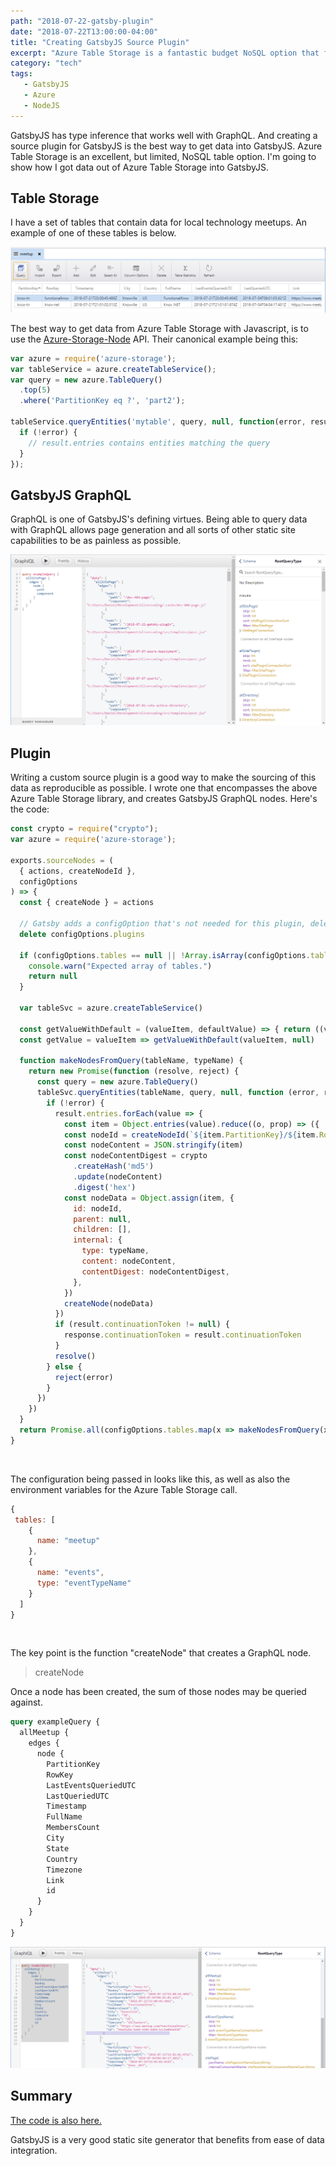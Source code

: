 ```yaml
---
path: "2018-07-22-gatsby-plugin"
date: "2018-07-22T13:00:00-04:00"
title: "Creating GatsbyJS Source Plugin"
excerpt: "Azure Table Storage is a fantastic budget NoSQL option that fits nicely into GatsbyJS."
category: "tech"
tags:
   - GatsbyJS
   - Azure
   - NodeJS
---
```


GatsbyJS has type inference that works well with GraphQL. And creating a source plugin for GatsbyJS is the best way to get data into GatsbyJS.  Azure Table Storage is an excellent, but limited, NoSQL table option. I'm going to show how I got data out of Azure Table Storage into GatsbyJS.

## Table Storage

I have a set of tables that contain data for local technology meetups. An example of one of these tables is below.

![Screenshot](example_table_screenshot.png)

The best way to get data from Azure Table Storage with Javascript, is to use the [Azure-Storage-Node][0] API. Their canonical example being this:

```javascript
var azure = require('azure-storage');
var tableService = azure.createTableService();
var query = new azure.TableQuery()
  .top(5)
  .where('PartitionKey eq ?', 'part2');

tableService.queryEntities('mytable', query, null, function(error, result, response) {
  if (!error) {
    // result.entries contains entities matching the query
  }
});
```

## GatsbyJS GraphQL

GraphQL is one of GatsbyJS's defining virtues. Being able to query data with GraphQL allows page generation and all sorts of other static site capabilities to be as painless as possible.

![Screenshot2](20180722_gatsbyjs_graphql.png)

## Plugin

Writing a custom source plugin is a good way to make the sourcing of this data as reproducible as possible.  I wrote one that encompasses the above Azure Table Storage library, and creates GatsbyJS GraphQL nodes. Here's the code:

```javascript
const crypto = require("crypto");
var azure = require('azure-storage');

exports.sourceNodes = (
  { actions, createNodeId },
  configOptions
) => {
  const { createNode } = actions

  // Gatsby adds a configOption that's not needed for this plugin, delete it
  delete configOptions.plugins

  if (configOptions.tables == null || !Array.isArray(configOptions.tables)) {
    console.warn("Expected array of tables.")
    return null
  }

  var tableSvc = azure.createTableService()

  const getValueWithDefault = (valueItem, defaultValue) => { return ((valueItem || { _: defaultValue })._ || defaultValue) }
  const getValue = valueItem => getValueWithDefault(valueItem, null)

  function makeNodesFromQuery(tableName, typeName) {
    return new Promise(function (resolve, reject) {
      const query = new azure.TableQuery()
      tableSvc.queryEntities(tableName, query, null, function (error, result, response) {
        if (!error) {
          result.entries.forEach(value => {
            const item = Object.entries(value).reduce((o, prop) => ({ ...o, [prop[0]]: getValue(prop[1]) }), {})
            const nodeId = createNodeId(`${item.PartitionKey}/${item.RowKey}`)
            const nodeContent = JSON.stringify(item)
            const nodeContentDigest = crypto
              .createHash('md5')
              .update(nodeContent)
              .digest('hex')
            const nodeData = Object.assign(item, {
              id: nodeId,
              parent: null,
              children: [],
              internal: {
                type: typeName,
                content: nodeContent,
                contentDigest: nodeContentDigest,
              },
            })
            createNode(nodeData)
          })
          if (result.continuationToken != null) {
            response.continuationToken = result.continuationToken
          }
          resolve()
        } else {
          reject(error)
        }
      })
    })
  }
  return Promise.all(configOptions.tables.map(x => makeNodesFromQuery(x.name, (x.type || x.name))))
}
```

<br/>

The configuration being passed in looks like this, as well as also the environment variables for the Azure Table Storage call.

```javascript
{
 tables: [
    {
      name: "meetup"
    },
    {
      name: "events",
      type: "eventTypeName"
    }
  ]
}
```

<br/>

The key point is the function "createNode" that creates a GraphQL node.

> createNode

Once a node has been created, the sum of those nodes may be queried against.

```graphql
query exampleQuery {
  allMeetup {
    edges {
      node {
        PartitionKey
        RowKey
        LastEventsQueriedUTC
        LastQueriedUTC
        Timestamp
        FullName
        MembersCount
        City
        State
        Country
        Timezone
        Link
        id  
      }
    }
  }
}
```

![Screenshot3](20180722_examplequery.png)

## Summary

[The code is also here.][1]

GatsbyJS is a very good static site generator that benefits from ease of data integration.

[0]: https://github.com/Azure/azure-storage-node
[1]: https://github.com/DanielOliver/gatsby-source-azure-storage
